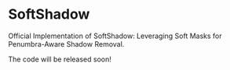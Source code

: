 # SoftShadow
Official Implementation of SoftShadow: Leveraging Soft Masks for Penumbra-Aware Shadow Removal.  

The code will be released soon!
